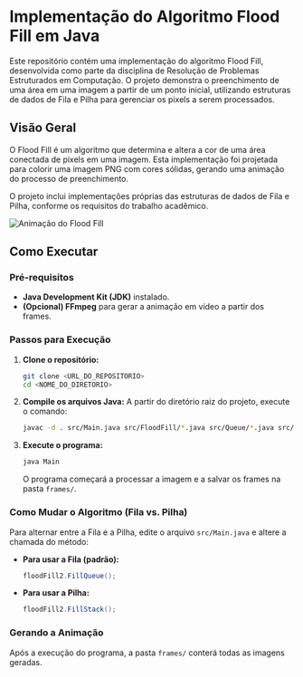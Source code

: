 # Implementação do Algoritmo Flood Fill em Java

Este repositório contém uma implementação do algoritmo Flood Fill, desenvolvida como parte da disciplina de Resolução de Problemas Estruturados em Computação. O projeto demonstra o preenchimento de uma área em uma imagem a partir de um ponto inicial, utilizando estruturas de dados de Fila e Pilha para gerenciar os pixels a serem processados.

## Visão Geral

O Flood Fill é um algoritmo que determina e altera a cor de uma área conectada de pixels em uma imagem. Esta implementação foi projetada para colorir uma imagem PNG com cores sólidas, gerando uma animação do processo de preenchimento.

O projeto inclui implementações próprias das estruturas de dados de Fila e Pilha, conforme os requisitos do trabalho acadêmico.

![Animação do Flood Fill](https://imgur.com/a/CuQZp4i)


## Como Executar

### Pré-requisitos
* **Java Development Kit (JDK)** instalado.
* **(Opcional) FFmpeg** para gerar a animação em vídeo a partir dos frames.

### Passos para Execução

1.  **Clone o repositório:**
    ```bash
    git clone <URL_DO_REPOSITORIO>
    cd <NOME_DO_DIRETORIO>
    ```

2.  **Compile os arquivos Java:**
    A partir do diretório raiz do projeto, execute o comando:
    ```bash
    javac -d . src/Main.java src/FloodFill/*.java src/Queue/*.java src/Stack/*.java
    ```

3.  **Execute o programa:**
    ```bash
    java Main
    ```
    O programa começará a processar a imagem e a salvar os frames na pasta `frames/`.

### Como Mudar o Algoritmo (Fila vs. Pilha)

Para alternar entre a Fila e a Pilha, edite o arquivo `src/Main.java` e altere a chamada do método:

* **Para usar a Fila (padrão):**
    ```java
    floodFill2.FillQueue();
    ```

* **Para usar a Pilha:**
    ```java
    floodFill2.FillStack();
    ```

### Gerando a Animação

Após a execução do programa, a pasta `frames/` conterá todas as imagens geradas.
